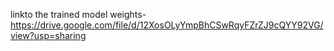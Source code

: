 linkto the trained model weights- https://drive.google.com/file/d/12XosOLyYmpBhCSwRqyFZrZJ9cQYY92VG/view?usp=sharing
